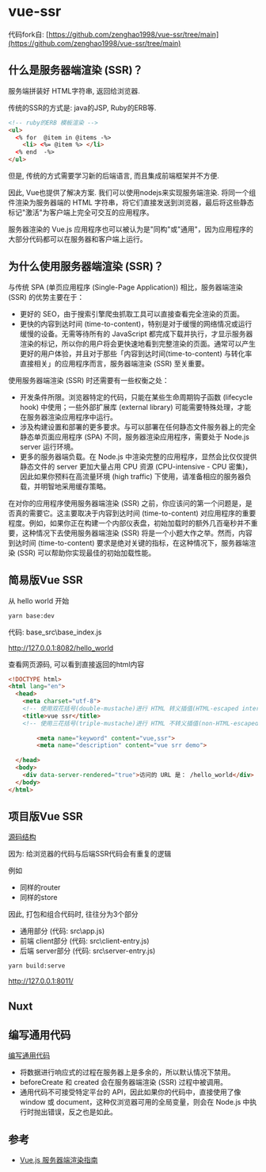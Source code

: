 # vue-ssr

代码fork自: [https://github.com/zenghao1998/vue-ssr/tree/main](https://github.com/zenghao1998/vue-ssr/tree/main)

## 什么是服务器端渲染 (SSR)？

服务端拼装好 HTML字符串, 返回给浏览器.

传统的SSR的方式是: java的JSP, Ruby的ERB等.

```html
<!-- ruby的ERB 模板渲染 -->
<ul>
  <% for  @item in @items -%>
    <li> <%= @item %> </li>
  <% end  -%>
</ul>
```

但是, 传统的方式需要学习新的后端语言, 而且集成前端框架并不方便.

因此, Vue也提供了解决方案.
我们可以使用nodejs来实现服务端渲染. 将同一个组件渲染为服务器端的 HTML 字符串，将它们直接发送到浏览器，最后将这些静态标记"激活"为客户端上完全可交互的应用程序。

服务器渲染的 Vue.js 应用程序也可以被认为是"同构"或"通用"，因为应用程序的大部分代码都可以在服务器和客户端上运行。

## 为什么使用服务器端渲染 (SSR)？

与传统 SPA (单页应用程序 (Single-Page Application)) 相比，服务器端渲染 (SSR) 的优势主要在于：

- 更好的 SEO，由于搜索引擎爬虫抓取工具可以直接查看完全渲染的页面。
- 更快的内容到达时间 (time-to-content)，特别是对于缓慢的网络情况或运行缓慢的设备。无需等待所有的 JavaScript 都完成下载并执行，才显示服务器渲染的标记，所以你的用户将会更快速地看到完整渲染的页面。通常可以产生更好的用户体验，并且对于那些「内容到达时间(time-to-content) 与转化率直接相关」的应用程序而言，服务器端渲染 (SSR) 至关重要。

使用服务器端渲染 (SSR) 时还需要有一些权衡之处：

- 开发条件所限。浏览器特定的代码，只能在某些生命周期钩子函数 (lifecycle hook) 中使用；一些外部扩展库 (external library) 可能需要特殊处理，才能在服务器渲染应用程序中运行。
- 涉及构建设置和部署的更多要求。与可以部署在任何静态文件服务器上的完全静态单页面应用程序 (SPA) 不同，服务器渲染应用程序，需要处于 Node.js server 运行环境。
- 更多的服务器端负载。在 Node.js 中渲染完整的应用程序，显然会比仅仅提供静态文件的 server 更加大量占用 CPU 资源 (CPU-intensive - CPU 密集)，因此如果你预料在高流量环境 (high traffic) 下使用，请准备相应的服务器负载，并明智地采用缓存策略。

在对你的应用程序使用服务器端渲染 (SSR) 之前，你应该问的第一个问题是，是否真的需要它。这主要取决于内容到达时间 (time-to-content) 对应用程序的重要程度。例如，如果你正在构建一个内部仪表盘，初始加载时的额外几百毫秒并不重要，这种情况下去使用服务器端渲染 (SSR) 将是一个小题大作之举。然而，内容到达时间 (time-to-content) 要求是绝对关键的指标，在这种情况下，服务器端渲染 (SSR) 可以帮助你实现最佳的初始加载性能。

## 简易版Vue SSR

从 hello world 开始

```sh
yarn base:dev
```

代码: base_src\base_index.js

<http://127.0.0.1:8082/hello_world>

查看网页源码, 可以看到直接返回的html内容

```html
<!DOCTYPE html>
<html lang="en">
  <head>
    <meta charset="utf-8">
    <!-- 使用双花括号(double-mustache)进行 HTML 转义插值(HTML-escaped interpolation) -->
    <title>vue ssr</title>
    <!-- 使用三花括号(triple-mustache)进行 HTML 不转义插值(non-HTML-escaped interpolation) -->
    
        <meta name="keyword" content="vue,ssr">
        <meta name="description" content="vue srr demo">
    
  </head>
  <body>
    <div data-server-rendered="true">访问的 URL 是： /hello_world</div>
  </body>
</html>
```

## 项目版Vue SSR

[源码结构](https://ssr.vuejs.org/zh/guide/structure.html#%E6%BA%90%E7%A0%81%E7%BB%93%E6%9E%84)

因为: 给浏览器的代码与后端SSR代码会有重复的逻辑

例如

- 同样的router
- 同样的store

因此, 打包和组合代码时, 往往分为3个部分

- 通用部分 (代码: src\app.js)
- 前端 client部分 (代码: src\client-entry.js)
- 后端 server部分 (代码: src\server-entry.js)

```sh
yarn build:serve
```

<http://127.0.0.1:8011/>

## Nuxt

## 编写通用代码

[编写通用代码](https://ssr.vuejs.org/zh/guide/universal.html#%E7%BC%96%E5%86%99%E9%80%9A%E7%94%A8%E4%BB%A3%E7%A0%81)

- 将数据进行响应式的过程在服务器上是多余的，所以默认情况下禁用。
- beforeCreate 和 created 会在服务器端渲染 (SSR) 过程中被调用。
- 通用代码不可接受特定平台的 API，因此如果你的代码中，直接使用了像 window 或 document，这种仅浏览器可用的全局变量，则会在 Node.js 中执行时抛出错误，反之也是如此。

## 参考

- [Vue.js 服务器端渲染指南](https://ssr.vuejs.org/zh/#%E4%BB%80%E4%B9%88%E6%98%AF%E6%9C%8D%E5%8A%A1%E5%99%A8%E7%AB%AF%E6%B8%B2%E6%9F%93-ssr-%EF%BC%9F)
